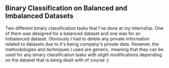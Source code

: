 ## Binary Classification on Balanced and Imbalanced Datasets
Two different binary classification tasks that I've done at my internship.
One of them was designed for a balanced dataset and one was for an imbalanced dataset.
Obviously I had to delete any private information related to datasets due to it's being company's private data.
However, the methodologies and techniques I used are generic, meaning that they can be used for any binary classification tasks with slight modifications depending on the dataset that is being dealt with of course :)
